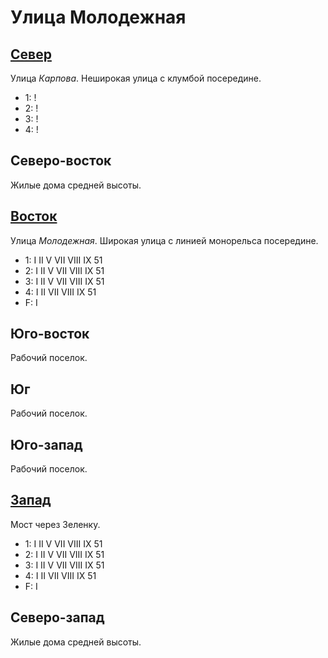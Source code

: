 # Улица Молодежная

## [Север](./540065.md)

Улица *Карпова*.
Неширокая улица с клумбой посередине.

* 1:    !
* 2:    !
* 3:    !
* 4:    !

## Северо-восток

Жилые дома средней высоты.

## [Восток](./550070.md)

Улица *Молодежная*.
Широкая улица с линией монорельса посередине.

* 1:    I   II  V   VII VIII    IX  51
* 2:    I   II  V   VII VIII    IX  51
* 3:    I   II  V   VII VIII    IX  51
* 4:    I   II  VII VIII    IX  51
* F:    I

## Юго-восток

Рабочий поселок.

## Юг

Рабочий поселок.

## Юго-запад

Рабочий поселок.

## [Запад](./530070.md)

Мост через Зеленку.

* 1:    I   II  V   VII VIII    IX  51
* 2:    I   II  V   VII VIII    IX  51
* 3:    I   II  V   VII VIII    IX  51
* 4:    I   II  VII VIII    IX  51
* F:    I

## Северо-запад

Жилые дома средней высоты.
